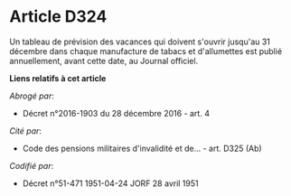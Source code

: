 # Article D324

Un tableau de prévision des vacances qui doivent s'ouvrir jusqu'au 31 décembre dans chaque manufacture de tabacs et
d'allumettes est publié annuellement, avant cette date, au Journal officiel.

**Liens relatifs à cet article**

_Abrogé par_:

  - Décret n°2016-1903 du 28 décembre 2016 - art. 4

_Cité par_:

  - Code des pensions militaires d'invalidité et de... - art. D325 (Ab)

_Codifié par_:

  - Décret n°51-471 1951-04-24 JORF 28 avril 1951
